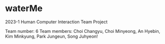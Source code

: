 # waterMe
2023-1 Human Computer Interaction Team Project

Team number: 6
Team members: Choi Changyu, Choi Minyeong, An Hyebin,
Kim Minkyung, Park Jungeun, Song Juhyeon!